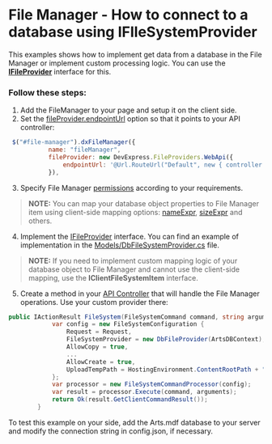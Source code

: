 # File Manager - How to connect to a database using IFIleSystemProvider

This examples shows how to implement get data from a database in the File Manager or implement custom processing logic. You can use the **[IFileProvider](https://docs.devexpress.com/AspNetCore/DevExtreme.AspNet.Mvc.FileManagement.IFileProvider)** interface for this. 

### Follow these steps:
1. Add the FileManager to your page and setup it on the client side.
2. Set the [fileProvider.endpointUrl](https://js.devexpress.com/DevExtreme/ApiReference/UI_Widgets/dxFileManager/Configuration/#fileProvider) option so that it points to your API controller:
 ```js
  $("#file-manager").dxFileManager({
            name: "fileManager",
            fileProvider: new DevExpress.FileProviders.WebApi({
                endpointUrl: '@Url.RouteUrl("Default", new { controller = "api/DataBaseApi" })'
            }),
 ```
3. Specify File Manager [permissions](https://js.devexpress.com/DevExtreme/ApiReference/UI_Widgets/dxFileManager/Configuration/permissions/) according to your requirements.
> **NOTE:** You can map your database object properties to File Manager item using client-side mapping options: [nameExpr](https://js.devexpress.com/DevExtreme/ApiReference/UI_Widgets/dxFileManager/File_Providers/Ajax/Configuration/#nameExpr), [sizeExpr](https://js.devexpress.com/DevExtreme/ApiReference/UI_Widgets/dxFileManager/File_Providers/Ajax/Configuration/#sizeExpr) and others. 



4. Implement the [IFileProvider](https://docs.devexpress.com/AspNetCore/DevExtreme.AspNet.Mvc.FileManagement.IFileProvider) interface. You can find an example of implementation in the [Models/DbFileSystemProvider.cs](./CS/FileManagerDB/Models/DbFileProvider.cs) file.

> **NOTE:** If you need to implement custom mapping logic of your database object to File Manager and cannot use the client-side mapping, use the **IClientFileSystemItem** interface. 

5. Create a method in your [API Controller](./CS/FileManagerDB/Controllers/DatabaseApiController.cs) that will handle the File Manager operations. Use your custom provider there:
```cs
public IActionResult FileSystem(FileSystemCommand command, string arguments) {
            var config = new FileSystemConfiguration {
                Request = Request,
                FileSystemProvider = new DbFileProvider(ArtsDBContext),
                AllowCopy = true,
                ...
                AllowCreate = true,
                UploadTempPath = HostingEnvironment.ContentRootPath + "/wwwroot/UploadTemp"
            };
            var processor = new FileSystemCommandProcessor(config);
            var result = processor.Execute(command, arguments);
            return Ok(result.GetClientCommandResult());
        }
```

To test this example on your side, add the Arts.mdf database to your server and modify the connection string in config.json, if necessary. 